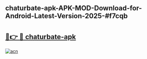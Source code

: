 ## chaturbate-apk-APK-MOD-Download-for-Android-Latest-Version-2025-#f7cqb

# <h2><a href="https://bedroomkl.my?title=chaturbate-apk&ref=20M">🔗👉 🔴 chaturbate-apk</a></h2>

[![acn](https://github.com/user-attachments/assets/0f9c940e-d8b0-45ae-aac7-cd30a18b3e1c)](https://bedroomkl.my?title=chaturbate-apk&ref=20M)

